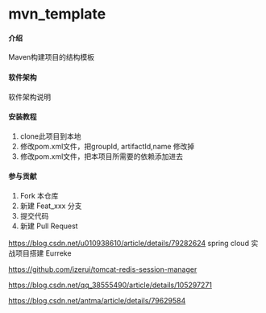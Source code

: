 # mvn_template

#### 介绍
Maven构建项目的结构模板

#### 软件架构
软件架构说明


#### 安装教程

1. clone此项目到本地
2. 修改pom.xml文件，把groupId, artifactId,name 修改掉
3. 修改pom.xml文件，把本项目所需要的依赖添加进去


#### 参与贡献

1. Fork 本仓库
2. 新建 Feat_xxx 分支
3. 提交代码
4. 新建 Pull Request

https://blog.csdn.net/u010938610/article/details/79282624
spring cloud 实战项目搭建
Eurreke

https://github.com/izerui/tomcat-redis-session-manager

https://blog.csdn.net/qq_38555490/article/details/105297271

https://blog.csdn.net/antma/article/details/79629584
